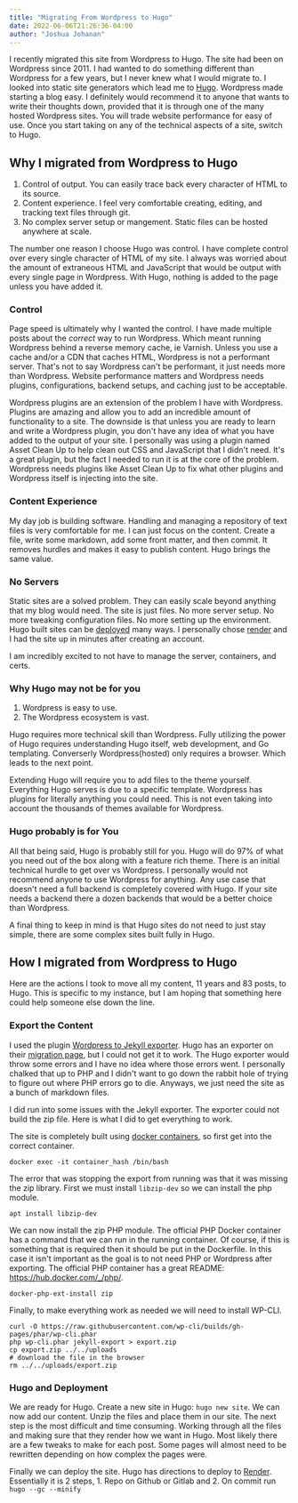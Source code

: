 ```yaml
---
title: "Migrating From Wordpress to Hugo"
date: 2022-06-06T21:26:36-04:00
author: "Joshua Johanan"
---
```


I recently migrated this site from Wordpress to Hugo. The site had been on Wordpress since 2011. I had wanted to do something different than Wordpress for a few years, but I never knew what I would migrate to. I looked into static site generators which lead me to [Hugo](https://gohugo.io/). Wordpress made starting a blog easy. I definitely would recommend it to anyone that wants to write their thoughts down, provided that it is through one of the many hosted Wordpress sites. You will trade website performance for easy of use. Once you start taking on any of the technical aspects of a site, switch to Hugo.

## Why I migrated from Wordpress to Hugo

1. Control of output. You can easily trace back every character of HTML to its source.
2. Content experience. I feel very comfortable creating, editing, and tracking text files through git.
3. No complex server setup or mangement. Static files can be hosted anywhere at scale.

The number one reason I choose Hugo was control. I have complete control over every single character of HTML of my site. I always was worried about the amount of extraneous HTML and JavaScript that would be output with every single page in Wordpress. With Hugo, nothing is added to the page unless you have added it.

### Control
Page speed is ultimately why I wanted the control. I have made multiple posts about the *correct* way to run Wordpress. Which meant running Wordpress behind a reverse memory cache, ie Varnish. Unless you use a cache and/or a CDN that caches HTML, Wordpress is not a performant server. That's not to say Wordpress can't be performant, it just needs more than Wordpress. Website performance matters and Wordpress needs plugins, configurations, backend setups, and caching just to be acceptable.

Wordpress plugins are an extension of the problem I have with Wordpress. Plugins are amazing and allow you to add an incredible amount of functionality to a site. The downside is that unless you are ready to learn and write a Wordpress plugin, you don't have any idea of what you have added to the output of your site. I personally was using a plugin named Asset Clean Up to help clean out CSS and JavaScript that I didn't need. It's a great plugin, but the fact I needed to run it is at the core of the problem. Wordpress needs plugins like Asset Clean Up to fix what other plugins and Wordpress itself is injecting into the site.

### Content Experience
My day job is building software. Handling and managing a repository of text files is very comfortable for me. I can just focus on the content. Create a file, write some markdown, add some front matter, and then commit. It removes hurdles and makes it easy to publish content. Hugo brings the same value. 

### No Servers
Static sites are a solved problem. They can easily scale beyond anything that my blog would need. The site is just files. No more server setup. No more tweaking configuration files. No more setting up the environment. Hugo built sites can be [deployed](https://gohugo.io/hosting-and-deployment/) many ways. I personally chose [render](https://render.com/) and I had the site up in minutes after creating an account.

I am incredibly excited to not have to manage the server, containers, and certs.

### Why Hugo may not be for you
1. Wordpress is easy to use.
1. The Wordpress ecosystem is vast.

Hugo requires more technical skill than Wordpress. Fully utilizing the power of Hugo requires understanding Hugo itself, web development, and Go templating. Converserly Wordpress(hosted) only requires a browser. Which leads to the next point.

Extending Hugo will require you to add files to the theme yourself. Everything Hugo serves is due to a specific template. Wordpress has plugins for literally anything you could need. This is not even taking into account the thousands of themes available for Wordpress.

### Hugo probably is for You
All that being said, Hugo is probably still for you. Hugo will do 97% of what you need out of the box along with a feature rich theme. There is an initial technical hurdle to get over vs Wordpress. I personally would not recommend anyone to use Wordpress for anything. Any use case that doesn't need a full backend is completely covered with Hugo. If your site needs a backend there a dozen backends that would be a better choice than Wordpress. 

A final thing to keep in mind is that Hugo sites do not need to just stay simple, there are some complex sites built fully in Hugo.

## How I migrated from Wordpress to Hugo
Here are the actions I took to move all my content, 11 years and 83 posts, to Hugo. This is specific to my instance, but I am hoping that something here could help someone else down the line.

### Export the Content
I used the plugin [Wordpress to Jekyll exporter](https://wordpress.org/plugins/jekyll-exporter/). Hugo has an exporter on their [migration page](https://gohugo.io/tools/migrations/), but I could not get it to work. The Hugo exporter would throw some errors and I have no idea where those errors went. I personally chalked that up to PHP and I didn't want to go down the rabbit hole of trying to figure out where PHP errors go to die. Anyways, we just need the site as a bunch of markdown files.

I did run into some issues with the Jekyll exporter. The exporter could not build the zip file. Here is what I did to get everything to work.

The site is completely built using [docker containers](https://ejosh.co/de/2015/08/wordpress-and-docker-the-correct-way/), so first get into the correct container.
```shell
docker exec -it container_hash /bin/bash
```

The error that was stopping the export from running was that it was missing the zip library. First we must install `libzip-dev` so we can install the php module.
```shell
apt install libzip-dev
```

We can now install the zip PHP module. The official PHP Docker container has a command that we can run in the running container. Of course, if this is something that is required then it should be put in the Dockerfile. In this case it isn't important as the goal is to not need PHP or Wordpress after exporting. The official PHP container has a great README: https://hub.docker.com/_/php/.

```shell
docker-php-ext-install zip
```

Finally, to make everything work as needed we will need to install WP-CLI. 
```shell
curl -O https://raw.githubusercontent.com/wp-cli/builds/gh-pages/phar/wp-cli.phar
php wp-cli.phar jekyll-export > export.zip
cp export.zip ../../uploads
# download the file in the browser
rm ../../uploads/export.zip
```

### Hugo and Deployment
We are ready for Hugo. Create a new site in Hugo: `hugo new site`. We can now add our content. Unzip the files and place them in our site. The next step is the most difficult and time consuming. Working through all the files and making sure that they render how we want in Hugo. Most likely there are a few tweaks to make for each post. Some pages will almost need to be rewritten depending on how complex the pages were.

Finally we can deploy the site. Hugo has directions to deploy to [Render](https://gohugo.io/hosting-and-deployment/hosting-on-render/). Essentially it is 2 steps, 1. Repo on Github or Gitlab and 2. On commit run `hugo --gc --minify`